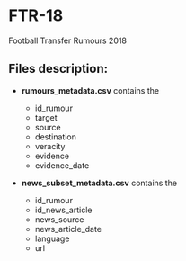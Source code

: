 # FTR-18
Football Transfer Rumours 2018 


## Files description:

- **rumours_metadata.csv** contains the 
  - id_rumour
  - target
  - source
  - destination
  - veracity
  - evidence
  - evidence_date


- **news_subset_metadata.csv** contains the 
  - id_rumour
  - id_news_article
  - news_source
  - news_article_date
  - language
  - url


